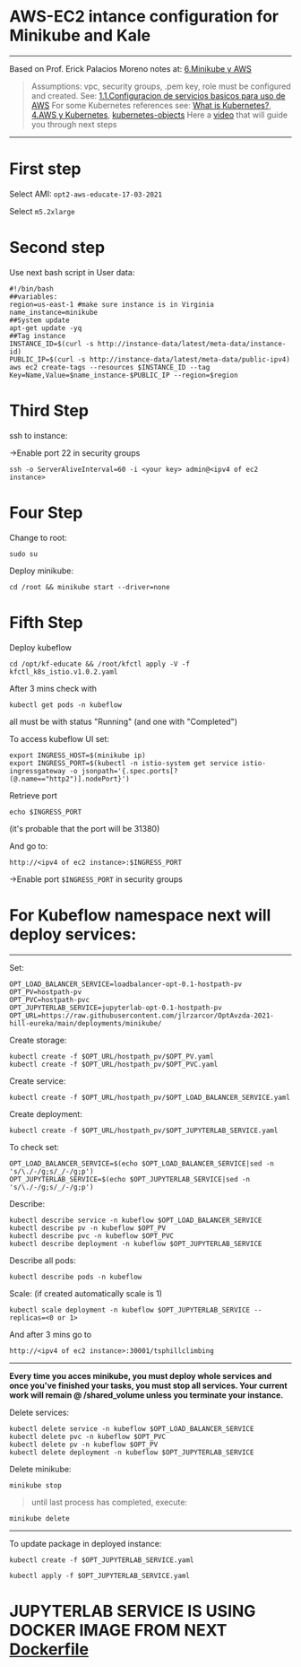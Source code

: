 
# AWS-EC2 intance configuration for **Minikube** and **Kale**

-------

Based on Prof. Erick Palacios Moreno notes at: [6.Minikube y AWS](https://github.com/ITAM-DS/analisis-numerico-computo-cientifico/wiki/6.Minikube-y-AWS)

> Assumptions: vpc, security groups, .pem key, role must be configured and created. See: [1.1.Configuracion de servicios basicos para uso de AWS](https://github.com/ITAM-DS/analisis-numerico-computo-cientifico/wiki/1.1.Configuracion-de-servicios-basicos-para-uso-de-AWS)
For some Kubernetes references see: [What is Kubernetes?](https://kubernetes.io/docs/concepts/overview/what-is-kubernetes/), [4.AWS y Kubernetes](https://github.com/ITAM-DS/analisis-numerico-computo-cientifico/wiki/4.AWS-y-Kubernetes), [kubernetes-objects](https://kubernetes.io/docs/concepts/overview/working-with-objects/kubernetes-objects/)
Here a [video](https://www.youtube.com/watch?v=xL91E3FBgAg) that will guide you through next steps

-------

# **First step**

Select AMI: `opt2-aws-educate-17-03-2021`

Select `m5.2xlarge`

# **Second step**

Use next bash script in User data:

```
#!/bin/bash
##variables:
region=us-east-1 #make sure instance is in Virginia
name_instance=minikube
##System update
apt-get update -yq
##Tag instance
INSTANCE_ID=$(curl -s http://instance-data/latest/meta-data/instance-id)
PUBLIC_IP=$(curl -s http://instance-data/latest/meta-data/public-ipv4)
aws ec2 create-tags --resources $INSTANCE_ID --tag Key=Name,Value=$name_instance-$PUBLIC_IP --region=$region

```
# **Third Step**

ssh to instance:

->Enable port 22 in security groups

```
ssh -o ServerAliveInterval=60 -i <your key> admin@<ipv4 of ec2 instance>
```

# **Four Step**

Change to root:

```
sudo su
```
Deploy minikube:

```
cd /root && minikube start --driver=none
```

# **Fifth Step**


Deploy kubeflow
```
cd /opt/kf-educate && /root/kfctl apply -V -f kfctl_k8s_istio.v1.0.2.yaml
```

After 3 mins check with

```
kubectl get pods -n kubeflow
```

all must be with status "Running" (and one with "Completed")

To access kubeflow UI set:

```
export INGRESS_HOST=$(minikube ip)
export INGRESS_PORT=$(kubectl -n istio-system get service istio-ingressgateway -o jsonpath='{.spec.ports[?(@.name=="http2")].nodePort}')
```
Retrieve port

```
echo $INGRESS_PORT
```

(it's probable that the port will be 31380)

And go to:

```
http://<ipv4 of ec2 instance>:$INGRESS_PORT
```
->Enable port `$INGRESS_PORT` in security groups



# For Kubeflow namespace next will deploy services:

-------

Set:

```
OPT_LOAD_BALANCER_SERVICE=loadbalancer-opt-0.1-hostpath-pv
OPT_PV=hostpath-pv
OPT_PVC=hostpath-pvc
OPT_JUPYTERLAB_SERVICE=jupyterlab-opt-0.1-hostpath-pv
OPT_URL=https://raw.githubusercontent.com/jlrzarcor/OptAvzda-2021-hill-eureka/main/deployments/minikube/
```



Create storage:

```
kubectl create -f $OPT_URL/hostpath_pv/$OPT_PV.yaml
kubectl create -f $OPT_URL/hostpath_pv/$OPT_PVC.yaml
```

Create service:

```
kubectl create -f $OPT_URL/hostpath_pv/$OPT_LOAD_BALANCER_SERVICE.yaml
```

Create deployment:

```
kubectl create -f $OPT_URL/hostpath_pv/$OPT_JUPYTERLAB_SERVICE.yaml
```

To check set:

```
OPT_LOAD_BALANCER_SERVICE=$(echo $OPT_LOAD_BALANCER_SERVICE|sed -n 's/\./-/g;s/_/-/g;p')
OPT_JUPYTERLAB_SERVICE=$(echo $OPT_JUPYTERLAB_SERVICE|sed -n 's/\./-/g;s/_/-/g;p')
```

Describe:

```
kubectl describe service -n kubeflow $OPT_LOAD_BALANCER_SERVICE
kubectl describe pv -n kubeflow $OPT_PV
kubectl describe pvc -n kubeflow $OPT_PVC
kubectl describe deployment -n kubeflow $OPT_JUPYTERLAB_SERVICE
```

Describe all pods:

```
kubectl describe pods -n kubeflow
```

Scale: (if created automatically scale is 1)

```
kubectl scale deployment -n kubeflow $OPT_JUPYTERLAB_SERVICE --replicas=<0 or 1>
```

And after 3 mins go to


```
http://<ipv4 of ec2 instance>:30001/tsphillclimbing
```

-------

**Every time you acces minikube, you must deploy whole services and once you've finished your tasks, you must stop all services. Your current work will remain @ /shared_volume unless you terminate your instance.**

Delete services:

```
kubectl delete service -n kubeflow $OPT_LOAD_BALANCER_SERVICE
kubectl delete pvc -n kubeflow $OPT_PVC
kubectl delete pv -n kubeflow $OPT_PV
kubectl delete deployment -n kubeflow $OPT_JUPYTERLAB_SERVICE 
```

Delete minikube:

```
minikube stop
```

> until last process has completed, execute:

```
minikube delete
```
-------

To update package in deployed instance:

```
kubectl create -f $OPT_JUPYTERLAB_SERVICE.yaml
```

```
kubectl apply -f $OPT_JUPYTERLAB_SERVICE.yaml
```


# JUPYTERLAB SERVICE IS USING DOCKER IMAGE FROM NEXT [Dockerfile](https://github.com/jlrzarcor/OptAvzda-2021-hill-eureka/tree/main/dockerfiles/pkg)

